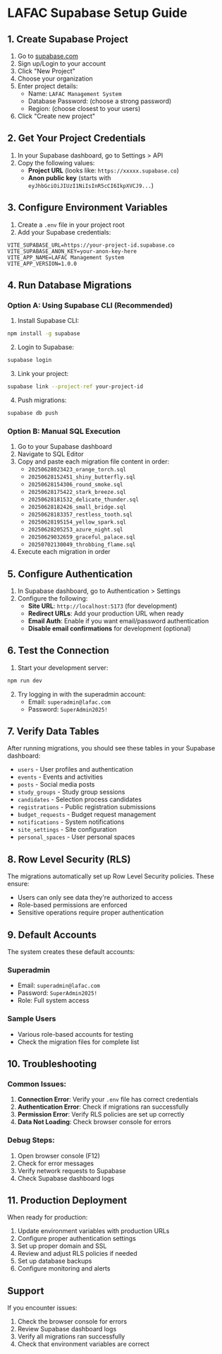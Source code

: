# LAFAC Supabase Setup Guide

## 1. Create Supabase Project

1. Go to [supabase.com](https://supabase.com)
2. Sign up/Login to your account
3. Click "New Project"
4. Choose your organization
5. Enter project details:
   - Name: `LAFAC Management System`
   - Database Password: (choose a strong password)
   - Region: (choose closest to your users)
6. Click "Create new project"

## 2. Get Your Project Credentials

1. In your Supabase dashboard, go to Settings > API
2. Copy the following values:
   - **Project URL** (looks like: `https://xxxxx.supabase.co`)
   - **Anon public key** (starts with `eyJhbGciOiJIUzI1NiIsInR5cCI6IkpXVCJ9...`)

## 3. Configure Environment Variables

1. Create a `.env` file in your project root
2. Add your Supabase credentials:

```env
VITE_SUPABASE_URL=https://your-project-id.supabase.co
VITE_SUPABASE_ANON_KEY=your-anon-key-here
VITE_APP_NAME=LAFAC Management System
VITE_APP_VERSION=1.0.0
```

## 4. Run Database Migrations

### Option A: Using Supabase CLI (Recommended)

1. Install Supabase CLI:
```bash
npm install -g supabase
```

2. Login to Supabase:
```bash
supabase login
```

3. Link your project:
```bash
supabase link --project-ref your-project-id
```

4. Push migrations:
```bash
supabase db push
```

### Option B: Manual SQL Execution

1. Go to your Supabase dashboard
2. Navigate to SQL Editor
3. Copy and paste each migration file content in order:
   - `20250628023423_orange_torch.sql`
   - `20250628152451_shiny_butterfly.sql`
   - `20250628154306_round_smoke.sql`
   - `20250628175422_stark_breeze.sql`
   - `20250628181532_delicate_thunder.sql`
   - `20250628182426_small_bridge.sql`
   - `20250628183357_restless_tooth.sql`
   - `20250628195154_yellow_spark.sql`
   - `20250628205253_azure_night.sql`
   - `20250629032659_graceful_palace.sql`
   - `20250702130049_throbbing_flame.sql`
4. Execute each migration in order

## 5. Configure Authentication

1. In Supabase dashboard, go to Authentication > Settings
2. Configure the following:
   - **Site URL**: `http://localhost:5173` (for development)
   - **Redirect URLs**: Add your production URL when ready
   - **Email Auth**: Enable if you want email/password authentication
   - **Disable email confirmations** for development (optional)

## 6. Test the Connection

1. Start your development server:
```bash
npm run dev
```

2. Try logging in with the superadmin account:
   - Email: `superadmin@lafac.com`
   - Password: `SuperAdmin2025!`

## 7. Verify Data Tables

After running migrations, you should see these tables in your Supabase dashboard:

- `users` - User profiles and authentication
- `events` - Events and activities
- `posts` - Social media posts
- `study_groups` - Study group sessions
- `candidates` - Selection process candidates
- `registrations` - Public registration submissions
- `budget_requests` - Budget request management
- `notifications` - System notifications
- `site_settings` - Site configuration
- `personal_spaces` - User personal spaces

## 8. Row Level Security (RLS)

The migrations automatically set up Row Level Security policies. These ensure:
- Users can only see data they're authorized to access
- Role-based permissions are enforced
- Sensitive operations require proper authentication

## 9. Default Accounts

The system creates these default accounts:

### Superadmin
- Email: `superadmin@lafac.com`
- Password: `SuperAdmin2025!`
- Role: Full system access

### Sample Users
- Various role-based accounts for testing
- Check the migration files for complete list

## 10. Troubleshooting

### Common Issues:

1. **Connection Error**: Verify your `.env` file has correct credentials
2. **Authentication Error**: Check if migrations ran successfully
3. **Permission Error**: Verify RLS policies are set up correctly
4. **Data Not Loading**: Check browser console for errors

### Debug Steps:

1. Open browser console (F12)
2. Check for error messages
3. Verify network requests to Supabase
4. Check Supabase dashboard logs

## 11. Production Deployment

When ready for production:

1. Update environment variables with production URLs
2. Configure proper authentication settings
3. Set up proper domain and SSL
4. Review and adjust RLS policies if needed
5. Set up database backups
6. Configure monitoring and alerts

## Support

If you encounter issues:
1. Check the browser console for errors
2. Review Supabase dashboard logs
3. Verify all migrations ran successfully
4. Check that environment variables are correct